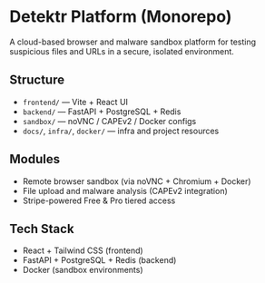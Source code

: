 # Detektr Platform (Monorepo)

A cloud-based browser and malware sandbox platform for testing suspicious files and URLs in a secure, isolated environment.

## Structure
- `frontend/` — Vite + React UI
- `backend/` — FastAPI + PostgreSQL + Redis
- `sandbox/` — noVNC / CAPEv2 / Docker configs
- `docs/`, `infra/`, `docker/` — infra and project resources

## Modules
- Remote browser sandbox (via noVNC + Chromium + Docker)
- File upload and malware analysis (CAPEv2 integration)
- Stripe-powered Free & Pro tiered access

## Tech Stack
- React + Tailwind CSS (frontend)
- FastAPI + PostgreSQL + Redis (backend)
- Docker (sandbox environments)
